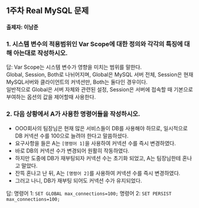 ## 1주차 Real MySQL 문제
#### 출제자: 이남준

### 1. 시스템 변수의 적용범위인 Var Scope에 대한 정의와 각각의 특징에 대해 아는대로 작성하시오.

답: Var Scope는 시스템 변수가 영향을 미치는 범위를 말한다.<br>
Global, Session, Both로 나뉘어지며, Global은 MySQL 서버 전체, Session은 현재 MySQL서버와 클라이언트의 커넥션만, Both는 둘다인 경우이다.<br>
일반적으로 Global은 서버 자체와 관련된 설정, Session은 서버에 접속할 때 기본으로 부여하는 옵션의 값을 제어할때 사용한다.<br>


### 2. 다음 상황에서 A가 사용한 명령어들을 작성하시오.
- OOO회사의 팀장님은 현재 많은 서비스들이 DB를 사용해야 하므로, 일시적으로 DB 커넥션 수를 100으로 늘려야 한다고 말씀하셨다.
- 요구사항을 들은 A는 `[명령어 1]`을 사용하여 커넥션 수를 즉시 변경하였다.
- 바로 DB의 커넥션 수가 변경되어 원활히 작동하였다.
- 하지만 도중에 DB가 재부팅되자 커넥션 수는 초기화 되었고, A는 팀장님한테 혼나고 말았다.
- 잔뜩 혼나고 난 뒤, A는 `[명령어 2]`를 사용하여 커넥션 수를 즉시 변경하였다.
- 그러고 나니, DB가 재부팅 되어도 커넥션 수가 유지되었다.

답:
명령어 1: `SET GLOBAL max_connections=100;`
명령어 2: `SET PERSIST max_connections=100;`